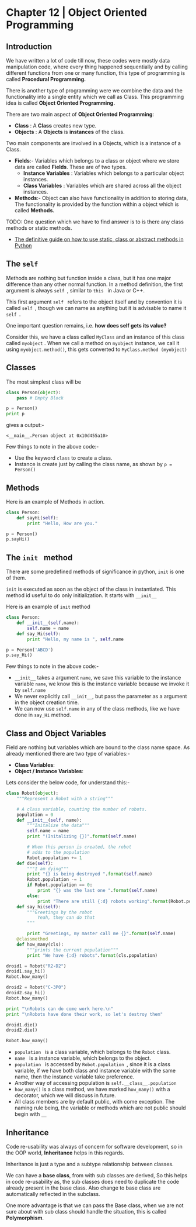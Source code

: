 # Chapter 12 | Object Oriented Programming #

## Introduction ##

We have written a lot of code till now, these codes were mostly data manipulation code, where every thing happened sequentially and by calling different functions from one or many function, this type of programming is called **Procedural Programming.**

There is another type of programming were we combine the data and the functionality into a single entity which we call as Class. This programming idea is called **Object Oriented Programming.**

There are two main aspect of **Object Oriented Programming**:

* **Class** : A **Class** creates new type.
* **Objects** : A **Objects** is **instances** of the class.

Two main components are involved in a Objects, which is a instance of a Class.

* **Fields**:- Variables which belongs to a class or object where we store data are called **Fields**. These are of two types.
    - **Instance Variables** : Variables which belongs to a particular object instances.
    - **Class Variables** : Variables which are shared across all the object instances.
* **Methods**:- Object can also have functionality in addition to storing data, The functionality is provided by the function within a object which is called **Methods.**

TODO: One question which we have to find answer is to is there any class methods or static methods.

* [The definitive guide on how to use static, class or abstract methods in Python ](https://julien.danjou.info/blog/2013/guide-python-static-class-abstract-methods)

## The `self` ##

Methods are nothing but function inside a class, but it has one major difference than any other normal function. In a method definition, the first argument is always `self `, similar to `this ` in Java or C++.

This first argument `self ` refers to the object itself and by convention it is called `self `, though we can name as anything but it is advisable to name it `self `.

One important question remains, i.e. **how does self gets its value?**

Consider this, we have a class called `MyClass` and an instance of this class called `myobject` . When we call a method on `myobject` instance, we call it using `myobject.method()`, this gets converted to `MyClass.method (myobject)`

## Classes ##
The most simplest class will be

````python
class Person(object):
    pass # Empty Block

p = Person()
print p
````

gives a output:-

````
<__main__.Person object at 0x10d455a10>
````

Few things to note in the above code:-

* Use the keyword `class` to create a class.
* Instance is create just by calling the class name, as shown by `p = Person()`

## Methods ##

Here is an example of Methods in action.

````python
class Person:
    def sayHi(self):
        print "Hello, How are you."

p = Person()
p.sayHi()
````

## The `init ` method ##

There are some predefined methods of significance in python, `init` is one of them.

`init` is executed as soon as the object of the class in instantiated. This method id useful to do only initialization. It starts with `__init__`

Here is an example of `init` method

````python
class Person:
    def __init__(self,name):
        self.name = name
    def say_Hi(self):
        print "Hello, my name is ", self.name

p = Person('ABCD')
p.say_Hi()
````
Few things to note in the above code:-

* `__init__` takes a argument `name`, we save this variable to the instance variable `name`, we know this is the instance variable because we invoke it by `self.name`
* We never explicitly call `__init__`, but pass the parameter as a argument in the object creation time.
* We can now use `self.name` in any of the class methods, like we have done in `say_Hi` method.

## Class and Object Variables ##

Field are nothing but variables which are bound to the class name space. As already mentioned there are two type of variables:-

* **Class Variables**:
* **Object / Instance Variables**:

Lets consider the below code, for understand this:-

````python
class Robot(object):
    """Represent a Robot with a string"""

    # A class variable, counting the number of robots.
    population = 0
    def __init__(self, name):
        """Initalize the data"""
        self.name = name
        print "(Initalizing {})".format(self.name)

        # When this person is created, the robot 
        # adds to the population
        Robot.population += 1
    def die(self):
        """I am dying"""
        print "{} is being destroyed ".format(self.name)
        Robot.population -= 1
        if Robot.population == 0:
            print "{} was the last one ".format(self.name)
        else:
            print "There are still {:d} robots working".format(Robot.population)
    def say_hi(self):
        """Greetings by the robot
            Yeah, they can do that
        """

        print "Greetings, my master call me {}".format(self.name)
    @classmethod
    def how_many(cls):
        """prints the current population"""
        print "We have {:d} robots".format(cls.population)

droid1 = Robot("R2-D2")
droid1.say_hi()
Robot.how_many()

droid2 = Robot("C-3P0")
droid2.say_hi()
Robot.how_many()

print "\nRobots can do come work here.\n"
print "\nRobots have done their work, so let's destroy them"

droid1.die()
droid2.die()

Robot.how_many()
````

* `population ` is a class variable, which belongs to the `Robot` class.
* `name ` is a instance variable, which belongs to the object.
* `population ` is accessed by `Robot.population `, since it is a class variable, if we have both class and instance variable with the same name, then the instance variable take preference.
* Another way of accessing population is `self.__class__.population `
* `how_many()` is a class method, we have marked `how_many()` with a decorator, which we will discuss in future.
* All class members are by default public, with come exception. The naming rule being, the variable or methods which are not public should begin with `__`

## Inheritance ##
Code re-usability was always of concern for software development, so in the OOP world, **Inheritance** helps in this regards.

Inheritance is just a type and a subtype relationship between classes. 

We can have a **base class**, from with sub classes are derived, So this helps in code re-usability as, the sub classes does need to duplicate the code already present in the base class. Also change to base class are automatically reflected in the subclass.

One more advantage is that we can pass the Base class, when we are not sure about with sub class should handle the situation, this is called **Polymorphism**.


